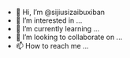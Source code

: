 - 👋 Hi, I’m @sijiusizaibuxiban
- 👀 I’m interested in ...
- 🌱 I’m currently learning ...
- 💞️ I’m looking to collaborate on ...
- 📫 How to reach me ...

<!---
sijiusizaibuxiban/sijiusizaibuxiban is a ✨ special ✨ repository because its `README.md` (this file) appears on your GitHub profile.
You can click the Preview link to take a look at your changes.
--->
